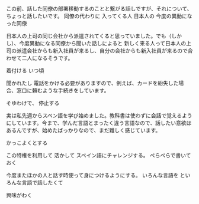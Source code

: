 この前、話した同僚の部署移動するのことと繋がる話しですが、それについて、ちょっと話したいです。
同僚の代わりに
入ってくる人
日本人の
今度の異動になった同僚

日本人の上司の同じ会社から派遣されてくると思っていました。でも（しかし）、今度異動になる同僚から聞いた話しによると
新しく来る人って日本人の上司の派遣会社からも新入社員が来るし、自分の会社からも新入社員が来るので合わせて二人になるそうです。


着付ける
いつ頃

聞かれたし
電話をかける必要がありますので、例えば、カードを紛失した場合、窓口に頼むような手続きをしています。

そゆわけで、
停止する

実は私先週からスペン語を学び始めました。教科書は使わずに会話で覚えるようにしています。今まで、学んだ言語とまったく違う言語なので、話したい意欲はあるんですが、始めたばっかりなので、まだ難しく感じています。

かっこよくとする

この特権を利用して
活かして
スペイン語にチャレンジする。
ぺらぺらで書いておく

今度またほかの人と話す時使って身につけるようにする。
いろんな言語を
といろんな言語で話したくて

興味がわく

